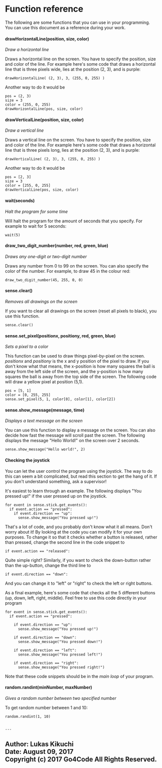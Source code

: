 Function reference
==================

The following are some functions that you can use in your programming.
You can use this document as a reference during your work.

#### drawHorizontalLine(position, size, color)

*Draw a horizontal line*

Draws a horizontal line on the screen. You have to specify the position,
size and color of the line. For example here's some code that draws a
horizontal line that is three pixels wide, lies at the position (2, 3),
and is purple:

    drawHorizontalLine( (2, 3), 3, (255, 0, 255) )

Another way to do it would be

    pos = (2, 3)
    size = 3
    color = (255, 0, 255)
    drawHorizontalLine(pos, size, color)

#### drawVerticalLine(position, size, color)

*Draw a vertical line*

Draws a vertical line on the screen. You have to specify the position,
size and color of the line. For example here's some code that draws a
horizontal line that is three pixels long, lies at the position (2, 3),
and is purple:

    drawVerticalLine( (2, 3), 3, (255, 0, 255) )

Another way to do it would be

    pos = [2, 3]
    size = 3
    color = [255, 0, 255]
    drawVerticalLine(pos, size, color)

#### wait(seconds)

*Halt the program for some time*

Will halt the program for the amount of seconds that you specify. For
example to wait for 5 seconds:

    wait(5)

#### draw_two_digit_number(number, red, green, blue)

*Draws any one-digit or two-digit number*

Draws any number from 0 to 99 on the screen. You can also specify the color
of the number. For example, to draw 45 in the colour red:

    draw_two_digit_number(45, 255, 0, 0)

#### sense.clear()

*Removes all drawings on the screen*

If you want to clear all drawings on the screen (reset all pixels to
black), you use this function.

    sense.clear()

#### sense.set\_pixel(positionx, positiony, red, green, blue)

*Sets a pixel to a color*

This function can be used to draw things pixel-by-pixel on the screen.
*positionx* and *positiony* is the x and y position of the pixel to draw.
If you don't know what that means, the x-position
is how many squares the ball is away from the left side of the screen, and the
y-position is how many squares the ball is away from the top side of the screen.
The following code will draw a yellow pixel at position (5,1).

    pos = [5, 1]
    color = [0, 255, 255]
    sense.set_pixel(5, 1, color[0], color[1], color[2])

#### sense.show\_message(message, time)

*Displays a text message on the screen*

You can use this function to display a message on the screen. You can
also decide how fast the message will scroll past the screen. The
following displays the message "Hello World!" on the screen over 2
seconds.

    sense.show_message("Hello world!", 2)

#### Checking the joystick

You can let the user control the program using the joystick. The way to
do this can seem a bit complicated, but read this section to get the
hang of it. If you don't understand something, ask a supervisor!

It's easiest to learn through an example. The following displays "You
pressed up!" if the user pressed up on the joystick.

    for event in sense.stick.get_events():
      if event.action == "pressed":
        if event.direction == "up":
          sense.show_message("You pressed up!")

That's a lot of code, and you probably don't know what it all means.
Don't worry about it! By looking at the code you can modify it for your
own purposes. To change it so that it checks whether a button is
released, rather than pressed, change the second line in the code
snippet to

    if event.action == "released":

Quite simple right? Similarly, if you want to check the down-button
rather than the up-button, change the third line to

    if event.direction == "down":

And you can change it to "left" or "right" to check the left or right
buttons.

As a final example, here's some code that checks all the 5 different
buttons (up, down, left, right, middle). Feel free to use this code
directly in your program

    for event in sense.stick.get_events():
      if event.action == "pressed":

        if event.direction == "up":
          sense.show_message("You pressed up!")

        if event.direction == "down":
          sense.show_message("You pressed down!")

        if event.direction == "left":
          sense.show_message("You pressed left!")

        if event.direction == "right":
          sense.show_message("You pressed right!")

Note that these code snippets should be in the *main loop* of your
program.

#### random.randint(minNumber, maxNumber)

*Gives a random number between two specified number*

To get random number between 1 and 10:

    random.randint(1, 10)


    ---
**Author:** Lukas Kikuchi <br/>
**Date:**   August 09, 2017 <br/>
**Copyright (c)** 2017 Go4Code All Rights Reserved.
---
